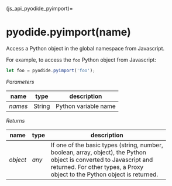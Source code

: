 (js_api_pyodide_pyimport)=
# pyodide.pyimport(name)

Access a Python object in the global namespace from Javascript.

For example, to access the `foo` Python object from Javascript:
```javascript
let foo = pyodide.pyimport('foo');
```

*Parameters*

| name    | type   | description          |
|---------|--------|----------------------|
| *names* | String | Python variable name |


*Returns*

| name      | type    | description                           |
|-----------|---------|---------------------------------------|
| *object*  | *any*   | If one of the basic types (string, number,<br>boolean, array, object), the Python<br> object is converted to        Javascript and <br>returned.  For other types, a Proxy<br> object to the Python object is returned. |
